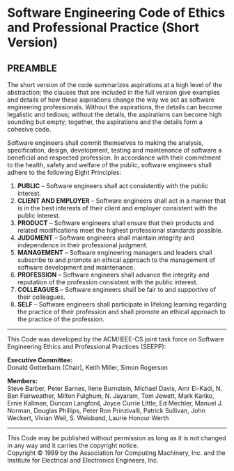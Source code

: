 # Software Engineering Code of Ethics and Professional Practice (Short Version)

## PREAMBLE

The short version of the code summarizes aspirations at a high level of the abstraction; the clauses that are included in the full version give examples and details of how these aspirations change the way we act as software engineering professionals. Without the aspirations, the details can become legalistic and tedious; without the details, the aspirations can become high sounding but empty; together, the aspirations and the details form a cohesive code.

Software engineers shall commit themselves to making the analysis, specification, design, development, testing and maintenance of software a beneficial and respected profession. In accordance with their commitment to the health, safety and welfare of the public, software engineers shall adhere to the following Eight Principles:

1. **PUBLIC** – Software engineers shall act consistently with the public interest.
2. **CLIENT AND EMPLOYER** – Software engineers shall act in a manner that is in the best interests of their client and employer consistent with the public interest.
3. **PRODUCT** – Software engineers shall ensure that their products and related modifications meet the highest professional standards possible.
4. **JUDGMENT** – Software engineers shall maintain integrity and independence in their professional judgment.
5. **MANAGEMENT** – Software engineering managers and leaders shall subscribe to and promote an ethical approach to the management of software development and maintenance.
6. **PROFESSION** – Software engineers shall advance the integrity and reputation of the profession consistent with the public interest.
7. **COLLEAGUES** – Software engineers shall be fair to and supportive of their colleagues.
8. **SELF** – Software engineers shall participate in lifelong learning regarding the practice of their profession and shall promote an ethical approach to the practice of the profession.

---

This Code was developed by the ACM/IEEE-CS joint task force on Software Engineering Ethics and Professional Practices (SEEPP):

**Executive Committee:**  
Donald Gotterbarn (Chair), Keith Miller, Simon Rogerson

**Members:**  
Steve Barber, Peter Barnes, Ilene Burnstein, Michael Davis, Amr El-Kadi, N. Ben Fairweather, Milton Fulghum, N. Jayaram, Tom Jewett, Mark Kanko, Ernie Kallman, Duncan Langford, Joyce Currie Little, Ed Mechler, Manuel J. Norman, Douglas Phillips, Peter Ron Prinzivalli, Patrick Sullivan, John Weckert, Vivian Weil, S. Weisband, Laurie Honour Werth

---

This Code may be published without permission as long as it is not changed in any way and it carries the copyright notice.  
Copyright © 1999 by the Association for Computing Machinery, Inc. and the Institute for Electrical and Electronics Engineers, Inc.
